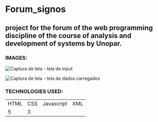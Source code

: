 # Forum_signos

## project for the forum of the web programming discipline of the course of analysis and development of systems by Unopar.

### IMAGES:
![Captura de tela - tela de input](https://github.com/soualeques/forum_signos/assets/82433728/684a5e2d-1168-4022-971d-02b9e9e7529d)

![Captura de tela - tela de dados carregados](https://github.com/soualeques/forum_signos/assets/82433728/bedd36a1-b808-4f09-83b0-0baa688a348a)

### TECHNOLOGIES USED:
<table>
    <tr>
        <td>HTML</td>
        <td>CSS</td>
        <td>Javascript</td>
        <td>XML</td>
    </tr>
    <tr>
    <td>5</td>
    <td>3</td>
    </tr>
</table>




